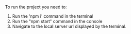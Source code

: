 To run the project you need to:

1. Run the 'npm i' command in the terminal
2. Run the "npm start" command in the console
3. Navigate to the local server url displayed by the terminal.
